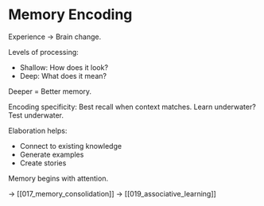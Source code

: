 # Memory Encoding

Experience → Brain change.

Levels of processing:
- Shallow: How does it look?
- Deep: What does it mean?

Deeper = Better memory.

Encoding specificity:
Best recall when context matches.
Learn underwater? Test underwater.

Elaboration helps:
- Connect to existing knowledge
- Generate examples
- Create stories

Memory begins with attention.

→ [[017_memory_consolidation]]
→ [[019_associative_learning]]